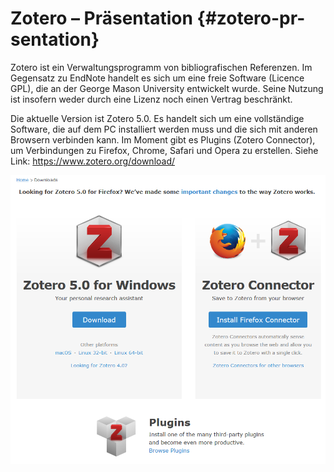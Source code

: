 # Zotero – Präsentation {#zotero-pr-sentation}

Zotero ist ein Verwaltungsprogramm von bibliografischen Referenzen. Im Gegensatz zu EndNote handelt es sich um eine freie Software \(Licence GPL\), die an der George Mason University entwickelt wurde. Seine Nutzung ist insofern weder durch eine Lizenz noch einen Vertrag beschränkt.

Die aktuelle Version ist Zotero 5.0. Es handelt sich um eine vollständige Software, die auf dem PC installiert werden muss und die sich mit anderen Browsern verbinden kann. Im Moment gibt es Plugins \(Zotero Connector\), um Verbindungen zu Firefox, Chrome, Safari und Opera zu erstellen. Siehe Link: https://www.zotero.org/download/ 

![](/assets/zoterowebseite.png)

